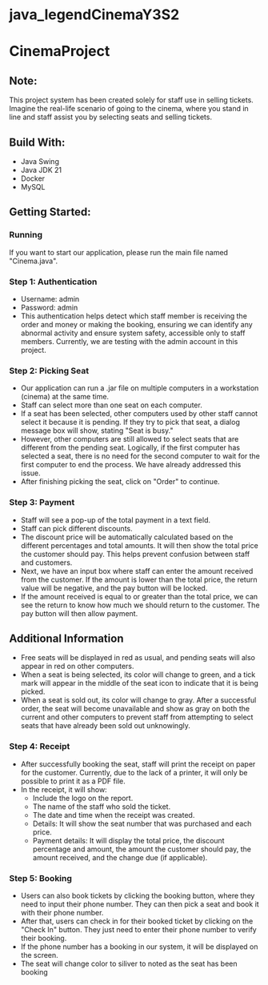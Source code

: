 
# java_legendCinemaY3S2
# CinemaProject

## Note:
This project system has been created solely for staff use in selling tickets. Imagine the real-life scenario of going to the cinema, where you stand in line and staff assist you by selecting seats and selling tickets.

## Build With:
- Java Swing
- Java JDK 21
- Docker
- MySQL

## Getting Started:
### Running
If you want to start our application, please run the main file named "Cinema.java".

### Step 1: Authentication
- Username: admin
- Password: admin
- This authentication helps detect which staff member is receiving the order and money or making the booking, ensuring we can identify any abnormal activity and ensure system safety, accessible only to staff members. Currently, we are testing with the admin account in this project.

### Step 2: Picking Seat
- Our application can run a .jar file on multiple computers in a workstation (cinema) at the same time.
- Staff can select more than one seat on each computer.
- If a seat has been selected, other computers used by other staff cannot select it because it is pending. If they try to pick that seat, a dialog message box will show, stating "Seat is busy."
- However, other computers are still allowed to select seats that are different from the pending seat. Logically, if the first computer has selected a seat, there is no need for the second computer to wait for the first computer to end the process. We have already addressed this issue.
- After finishing picking the seat, click on "Order" to continue.

### Step 3: Payment
- Staff will see a pop-up of the total payment in a text field.
- Staff can pick different discounts.
- The discount price will be automatically calculated based on the different percentages and total amounts. It will then show the total price the customer should pay. This helps prevent confusion between staff and customers.
- Next, we have an input box where staff can enter the amount received from the customer. If the amount is lower than the total price, the return value will be negative, and the pay button will be locked.
- If the amount received is equal to or greater than the total price, we can see the return to know how much we should return to the customer. The pay button will then allow payment.

## Additional Information
- Free seats will be displayed in red as usual, and pending seats will also appear in red on other computers.
- When a seat is being selected, its color will change to green, and a tick mark will appear in the middle of the seat icon to indicate that it is being picked.
- When a seat is sold out, its color will change to gray. After a successful order, the seat will become unavailable and show as gray on both the current and other computers to prevent staff from attempting to select seats that have already been sold out unknowingly.

### Step 4: Receipt
- After successfully booking the seat, staff will print the receipt on paper for the customer. Currently, due to the lack of a printer, it will only be possible to print it as a PDF file.
- In the receipt, it will show:
  - Include the logo on the report.
  - The name of the staff who sold the ticket.
  - The date and time when the receipt was created.
  - Details: It will show the seat number that was purchased and each price.
  - Payment details: It will display the total price, the discount percentage and amount, the amount the customer should pay, the amount received, and the change due (if applicable).

### Step 5: Booking
- Users can also book tickets by clicking the booking button, where they need to input their phone number. They can then pick a seat and book it with their phone number.
-	After that, users can check in for their booked ticket by clicking on the "Check In" button. They just need to enter their phone number to verify their booking.
-	If the phone number has a booking in our system, it will be displayed on the screen.
-	The seat will change color to siliver to noted as the seat has been booking
